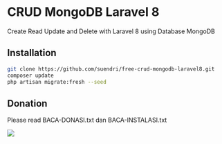 # CRUD MongoDB Laravel 8
Create Read Update and Delete with Laravel 8 using Database MongoDB

## Installation
```sh
git clone https://github.com/suendri/free-crud-mongodb-laravel8.git
composer update
php artisan migrate:fresh --seed
```

## Donation
Please read BACA-DONASI.txt dan BACA-INSTALASI.txt

![](screenshot3.jpg)